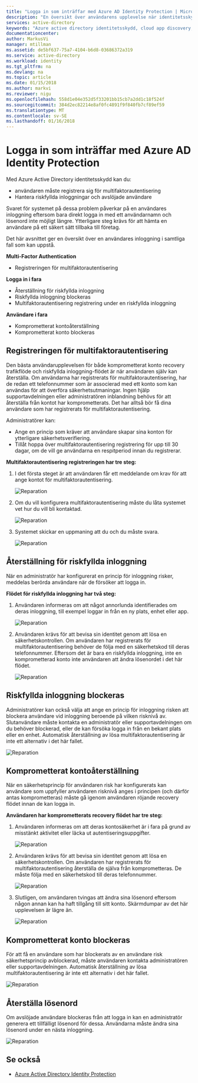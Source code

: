 ```yaml
---
title: "Logga in som inträffar med Azure AD Identity Protection | Microsoft Docs"
description: "En översikt över användarens upplevelse när identitetsskydd har minskas eller åtgärdad en användare eller när multifaktorautentisering krävs av en princip."
services: active-directory
keywords: "Azure active directory identitetsskydd, cloud app discovery, hantera program, säkerhet, risk, risknivå, säkerhetsproblem och säkerhetsprincip"
documentationcenter: 
author: MarkusVi
manager: mtillman
ms.assetid: de5bf637-75a7-4104-b6d8-03686372a319
ms.service: active-directory
ms.workload: identity
ms.tgt_pltfrm: na
ms.devlang: na
ms.topic: article
ms.date: 01/15/2018
ms.author: markvi
ms.reviewer: nigu
ms.openlocfilehash: 558d1e04e352d5f33201bb15cb7a2dd1c18f524f
ms.sourcegitcommit: 384d2ec82214e8af0fc4891f9f840fb7cf89ef59
ms.translationtype: MT
ms.contentlocale: sv-SE
ms.lasthandoff: 01/16/2018
---
```

# <a name="sign-in-experiences-with-azure-ad-identity-protection"></a>Logga in som inträffar med Azure AD Identity Protection
Med Azure Active Directory identitetsskydd kan du:

* användaren måste registrera sig för multifaktorautentisering
* Hantera riskfyllda inloggningar och avslöjade användare

Svaret för systemet på dessa problem påverkar på en användares inloggning eftersom bara direkt logga in med ett användarnamn och lösenord inte möjligt längre. Ytterligare steg krävs för att hämta en användare på ett säkert sätt tillbaka till företag.

Det här avsnittet ger en översikt över en användares inloggning i samtliga fall som kan uppstå.

**Multi-Factor Authentication**

* Registreringen för multifaktorautentisering

**Logga in i fara**

* Återställning för riskfyllda inloggning
* Riskfyllda inloggning blockeras
* Multifaktorautentisering registrering under en riskfyllda inloggning

**Användare i fara**

* Komprometterat kontoåterställning
* Komprometterat konto blockeras

## <a name="multi-factor-authentication-registration"></a>Registreringen för multifaktorautentisering
Den bästa användarupplevelsen för både komprometterat konto recovery trafikflöde och riskfyllda inloggning-flödet är när användaren själv kan återställa. Om användarna har registrerats för multifaktorautentisering, har de redan ett telefonnummer som är associerad med ett konto som kan användas för att överföra säkerhetsutmaningar. Ingen hjälp supportavdelningen eller administratören inblandning behövs för att återställa från kontot har komprometterats. Det har alltså bör få dina användare som har registrerats för multifaktorautentisering. 

Administratörer kan:

* Ange en princip som kräver att användare skapar sina konton för ytterligare säkerhetsverifiering. 
* Tillåt hoppa över multifaktorautentisering registrering för upp till 30 dagar, om de vill ge användarna en respitperiod innan du registrerar.

**Multifaktorautentisering registreringen har tre steg:**

1. I det första steget är att användaren får ett meddelande om krav för att ange kontot för multifaktorautentisering. 
   
    ![Reparation](./media/active-directory-identityprotection-flows/140.png "reparation")
2. Om du vill konfigurera multifaktorautentisering måste du låta systemet vet hur du vill bli kontaktad.
   
    ![Reparation](./media/active-directory-identityprotection-flows/141.png "reparation")
3. Systemet skickar en uppmaning att du och du måste svara.
   
    ![Reparation](./media/active-directory-identityprotection-flows/142.png "reparation")

## <a name="risky-sign-in-recovery"></a>Återställning för riskfyllda inloggning
När en administratör har konfigurerat en princip för inloggning risker, meddelas berörda användare när de försöker att logga in. 

**Flödet för riskfyllda inloggning har två steg:** 

1. Användaren informeras om att något annorlunda identifierades om deras inloggning, till exempel loggar in från en ny plats, enhet eller app. 
   
    ![Reparation](./media/active-directory-identityprotection-flows/120.png "reparation")
2. Användaren krävs för att bevisa sin identitet genom att lösa en säkerhetskontrollen. Om användaren har registrerats för multifaktorautentisering behöver de följa med en säkerhetskod till deras telefonnummer. Eftersom det är bara en riskfyllda inloggning, inte en komprometterad konto inte användaren att ändra lösenordet i det här flödet. 
   
    ![Reparation](./media/active-directory-identityprotection-flows/121.png "reparation")

## <a name="risky-sign-in-blocked"></a>Riskfyllda inloggning blockeras
Administratörer kan också välja att ange en princip för inloggning risken att blockera användare vid inloggning beroende på vilken risknivå av. Slutanvändare måste kontakta en administratör eller supportavdelningen om du behöver blockerad, eller de kan försöka logga in från en bekant plats eller en enhet. Automatisk återställning av lösa multifaktorautentisering är inte ett alternativ i det här fallet.

![Reparation](./media/active-directory-identityprotection-flows/200.png "reparation")

## <a name="compromised-account-recovery"></a>Komprometterat kontoåterställning
När en säkerhetsprincip för användaren risk har konfigurerats kan användare som uppfyller användaren risknivå anges i principen (och därför antas komprometteras) måste gå igenom användaren röjande recovery flödet innan de kan logga in. 

**Användaren har komprometterats recovery flödet har tre steg:**

1. Användaren informeras om att deras kontosäkerhet är i fara på grund av misstänkt aktivitet eller läcka ut autentiseringsuppgifter.
   
    ![Reparation](./media/active-directory-identityprotection-flows/101.png "reparation")
2. Användaren krävs för att bevisa sin identitet genom att lösa en säkerhetskontrollen. Om användaren har registrerats för multifaktorautentisering återställa de själva från komprometteras. De måste följa med en säkerhetskod till deras telefonnummer. 
   
   ![Reparation](./media/active-directory-identityprotection-flows/110.png "reparation")
3. Slutligen, om användaren tvingas att ändra sina lösenord eftersom någon annan kan ha haft tillgång till sitt konto. 
   Skärmdumpar av det här upplevelsen är lägre än.
   
   ![Reparation](./media/active-directory-identityprotection-flows/111.png "reparation")

## <a name="compromised-account-blocked"></a>Komprometterat konto blockeras
För att få en användare som har blockerats av en användare risk säkerhetsprincip avblockerad, måste användaren kontakta administratören eller supportavdelningen. Automatisk återställning av lösa multifaktorautentisering är inte ett alternativ i det här fallet.

![Reparation](./media/active-directory-identityprotection-flows/104.png "reparation")

## <a name="reset-password"></a>Återställa lösenord
Om avslöjade användare blockeras från att logga in kan en administratör generera ett tillfälligt lösenord för dessa. Användarna måste ändra sina lösenord under en nästa inloggning.

![Reparation](./media/active-directory-identityprotection-flows/160.png "reparation")

## <a name="see-also"></a>Se också
* [Azure Active Directory Identity Protection](active-directory-identityprotection.md) 

